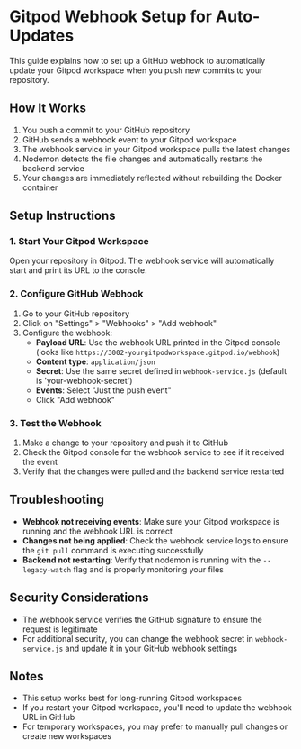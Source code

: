# Gitpod Webhook Setup for Auto-Updates

This guide explains how to set up a GitHub webhook to automatically update your Gitpod workspace when you push new commits to your repository.

## How It Works

1. You push a commit to your GitHub repository
2. GitHub sends a webhook event to your Gitpod workspace
3. The webhook service in your Gitpod workspace pulls the latest changes
4. Nodemon detects the file changes and automatically restarts the backend service
5. Your changes are immediately reflected without rebuilding the Docker container

## Setup Instructions

### 1. Start Your Gitpod Workspace

Open your repository in Gitpod. The webhook service will automatically start and print its URL to the console.

### 2. Configure GitHub Webhook

1. Go to your GitHub repository
2. Click on "Settings" > "Webhooks" > "Add webhook"
3. Configure the webhook:
   - **Payload URL**: Use the webhook URL printed in the Gitpod console (looks like `https://3002-yourgitpodworkspace.gitpod.io/webhook`)
   - **Content type**: `application/json`
   - **Secret**: Use the same secret defined in `webhook-service.js` (default is 'your-webhook-secret')
   - **Events**: Select "Just the push event"
   - Click "Add webhook"

### 3. Test the Webhook

1. Make a change to your repository and push it to GitHub
2. Check the Gitpod console for the webhook service to see if it received the event
3. Verify that the changes were pulled and the backend service restarted

## Troubleshooting

- **Webhook not receiving events**: Make sure your Gitpod workspace is running and the webhook URL is correct
- **Changes not being applied**: Check the webhook service logs to ensure the `git pull` command is executing successfully
- **Backend not restarting**: Verify that nodemon is running with the `--legacy-watch` flag and is properly monitoring your files

## Security Considerations

- The webhook service verifies the GitHub signature to ensure the request is legitimate
- For additional security, you can change the webhook secret in `webhook-service.js` and update it in your GitHub webhook settings

## Notes

- This setup works best for long-running Gitpod workspaces
- If you restart your Gitpod workspace, you'll need to update the webhook URL in GitHub
- For temporary workspaces, you may prefer to manually pull changes or create new workspaces

